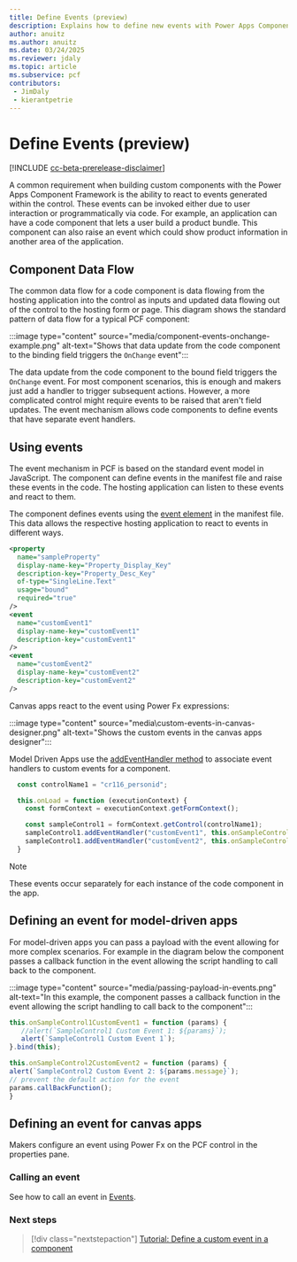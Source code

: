 ```yaml
---
title: Define Events (preview)
description: Explains how to define new events with Power Apps Component Framework (PCF) controls.
author: anuitz
ms.author: anuitz
ms.date: 03/24/2025
ms.reviewer: jdaly
ms.topic: article
ms.subservice: pcf
contributors:
 - JimDaly
 - kierantpetrie
---
```

# Define Events (preview)

[!INCLUDE [cc-beta-prerelease-disclaimer](../../includes/cc-beta-prerelease-disclaimer.md)]

A common requirement when building custom components with the Power Apps Component Framework is the ability to react to events generated within the control. These events can be invoked either due to user interaction or programmatically via code. For example, an application can have a code component that lets a user build a product bundle. This component can also raise an event which could show product information in another area of the application.

## Component Data Flow

The common data flow for a code component is data flowing from the hosting application into the control as inputs and updated data flowing out of the control to the hosting form or page. This diagram shows the standard pattern of data flow for a typical PCF component:

:::image type="content" source="media/component-events-onchange-example.png" alt-text="Shows that data update from the code component to the binding field triggers the `OnChange` event":::

The data update from the code component to the bound field triggers the `OnChange` event. For most component scenarios, this is enough and makers just add a handler to trigger subsequent actions. However, a more complicated control might require events to be raised that aren't field updates. The event mechanism allows code components to define events that have separate event handlers.

## Using events

The event mechanism in PCF is based on the standard event model in JavaScript. The component can define events in the manifest file and raise these events in the code. The hosting application can listen to these events and react to them.

The component defines events using the [event element](manifest-schema-reference/event.md) in the manifest file. This data allows the respective hosting application to react to events in different ways.

```xml
<property
  name="sampleProperty"
  display-name-key="Property_Display_Key"
  description-key="Property_Desc_Key"
  of-type="SingleLine.Text"
  usage="bound"
  required="true"
/>
<event
  name="customEvent1"
  display-name-key="customEvent1"
  description-key="customEvent1"
/>
<event
  name="customEvent2"
  display-name-key="customEvent2"
  description-key="customEvent2"
/>
```

Canvas apps react to the event using Power Fx expressions:

:::image type="content" source="media\custom-events-in-canvas-designer.png" alt-text="Shows the custom events in the canvas apps designer":::

Model Driven Apps use the [addEventHandler method](../model-driven-apps/clientapi/reference/controls/addeventhandler.md) to associate event handlers to custom events for a component.

```javascript
  const controlName1 = "cr116_personid";

  this.onLoad = function (executionContext) {
    const formContext = executionContext.getFormContext();

    const sampleControl1 = formContext.getControl(controlName1);
    sampleControl1.addEventHandler("customEvent1", this.onSampleControl1CustomEvent1);
    sampleControl1.addEventHandler("customEvent2", this.onSampleControl1CustomEvent2);
  }
```

> [!NOTE]
> These events occur separately for each instance of the code component in the app.

## Defining an event for model-driven apps

For model-driven apps you can pass a payload with the event allowing for more complex scenarios. For example in the diagram below the component passes a callback function in the event allowing the script handling to call back to the component.

:::image type="content" source="media/passing-payload-in-events.png" alt-text="In this example, the component passes a callback function in the event allowing the script handling to call back to the component":::

<!-- See source \media\src\pcf_events_dependencies_diagrams.vsdx -->

```javascript
this.onSampleControl1CustomEvent1 = function (params) {
   //alert(`SampleControl1 Custom Event 1: ${params}`);
   alert(`SampleControl1 Custom Event 1`);
}.bind(this);

this.onSampleControl2CustomEvent2 = function (params) {
alert(`SampleControl2 Custom Event 2: ${params.message}`);
// prevent the default action for the event
params.callBackFunction();
}
```

## Defining an event for canvas apps

Makers configure an event using Power Fx on the PCF control in the properties pane.

### Calling an event

See how to call an event in [Events](reference/events.md).

### Next steps

> [!div class="nextstepaction"]
> [Tutorial: Define a custom event in a component](tutorial-define-event.md)
